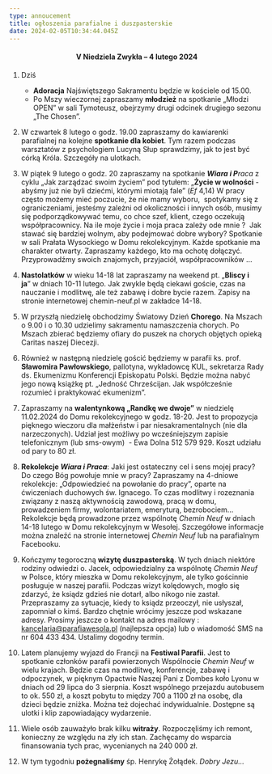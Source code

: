 ```yaml
---
type: annoucement
title: ogłoszenia parafialne i duszpasterskie
date: 2024-02-05T10:34:44.045Z
---
```

<!--StartFragment-->

<!--StartFragment--><h4 style="text-align:center;">V Niedziela Zwykła – 4 lutego 2024</h4>

1. Dziś

   * **Adoracja** Najświętszego Sakramentu będzie w kościele od 15.00.
   * Po Mszy wieczornej zapraszamy **młodzież** na spotkanie „Młodzi OPEN” w sali Tymoteusz, obejrzymy drugi odcinek drugiego sezonu „The Chosen”.
2. W czwartek 8 lutego o godz. 19.00 zapraszamy do kawiarenki parafialnej na kolejne **spotkanie dla kobiet**. Tym razem podczas warsztatów z psychologiem Lucyną Słup sprawdzimy, jak to jest być córką Króla. Szczegóły na ulotkach.
3. W piątek 9 lutego o godz. 20 zapraszamy na spotkanie ***Wiara i P**raca* z cyklu „Jak zarządzać swoim życiem” pod tytułem: „**Życie w wolności** - abyśmy już nie byli dziećmi, którymi miotają fale” (*Ef* 4,14) W pracy często możemy mieć poczucie, że nie mamy wyboru,  spotykamy się z ograniczeniami, jesteśmy zależni od okoliczności i innych osób, musimy się podporządkowywać temu, co chce szef, klient, czego oczekują współpracownicy. Na ile moje życie i moja praca zależy ode mnie ?  Jak stawać się bardziej wolnym, aby podejmować dobre wybory? Spotkanie w sali Prałata Wysockiego w Domu rekolekcyjnym. Każde spotkanie ma charakter otwarty. Zapraszamy każdego, kto ma ochotę dołączyć. Przyprowadźmy swoich znajomych, przyjaciół, współpracowników …
4. **Nastolatków** w wieku 14-18 lat zapraszamy na weekend pt. „**Bliscy i ja**” w dniach 10-11 lutego. Jak zwykle będą ciekawi goście, czas na nauczanie i modlitwę, ale też zabawę i dobre bycie razem. Zapisy na stronie internetowej chemin-neuf.pl w zakładce 14-18.
5. W przyszłą niedzielę obchodzimy Światowy Dzień **Chorego**. Na Mszach o 9.00 i o 10.30 udzielimy sakramentu namaszczenia chorych. Po Mszach zbierać będziemy ofiary do puszek na chorych objętych opieką Caritas naszej Diecezji.
6. Również w następną niedzielę gościć będziemy w parafii ks. prof. **Sławomira Pawłowskiego**, pallotyna, wykładowcę KUL, sekretarza Rady ds. Ekumenizmu Konferencji Episkopatu Polski. Będzie można nabyć jego nową książkę pt. „Jedność Chrześcijan. Jak współcześnie rozumieć i praktykować ekumenizm”. 
7. Zapraszamy na **walentynkową „Randkę we dwoje”** w niedzielę 11.02.2024 do Domu rekolekcyjnego w godz. 18-20. Jest to propozycja pięknego wieczoru dla małżeństw i par niesakramentalnych (nie dla narzeczonych). Udział jest możliwy po wcześniejszym zapisie telefonicznym (lub sms-owym)  - Ewa Dolna 512 579 929. Koszt udziału od pary to 80 zł.
8. **Rekolekcje *Wiara i Praca***: Jaki jest ostateczny cel i sens mojej pracy? Do czego Bóg powołuje mnie w pracy? Zapraszamy na 4-dniowe rekolekcje: „Odpowiedzieć na powołanie do pracy”, oparte na ćwiczeniach duchowych św. Ignacego. To czas modlitwy i rozeznania związany z naszą aktywnością zawodową, pracą w domu, prowadzeniem firmy, wolontariatem, emeryturą, bezrobociem… Rekolekcje będą prowadzone przez wspólnotę *Chemin Neuf* w dniach 14-18 lutego w Domu rekolekcyjnym w Wesołej. Szczegółowe informacje można znaleźć na stronie internetowej *Chemin Neuf* lub na parafialnym Facebooku.
9. Kończymy tegoroczną **wizytę duszpasterską**. W tych dniach niektóre rodziny odwiedzi o. Jacek, odpowiedzialny za wspólnotę *Chemin Neuf* w Polsce, który mieszka w Domu rekolekcyjnym, ale tylko gościnnie posługuje w naszej parafii. Podczas wizyt kolędowych, mogło się zdarzyć, że ksiądz gdzieś nie dotarł, albo nikogo nie zastał. Przepraszamy za sytuacje, kiedy to ksiądz przeoczył, nie usłyszał, zapomniał o kimś. Bardzo chętnie wrócimy jeszcze pod wskazane adresy. Prosimy jeszcze o kontakt na adres mailowy : [kancelaria@parafiawesola.pl](mailto:kancelaria@parafiawesola.pl) (najlepsza opcja) lub o wiadomość SMS na nr 604 433 434. Ustalimy dogodny termin.
10. Latem planujemy wyjazd do Francji na **Festiwal Parafii**. Jest to spotkanie członków parafii powierzonych Wspólnocie *Chemin Neuf* w wielu krajach. Będzie czas na modlitwę, konferencje, zabawę i odpoczynek, w pięknym Opactwie Naszej Pani z Dombes koło Lyonu w dniach od 29 lipca do 3 sierpnia. Koszt wspólnego przejazdu autobusem to ok. 550 zł, a koszt pobytu to między 700 a 1100 zł na osobę, dla dzieci będzie zniżka. Można też dojechać indywidualnie. Dostępne są ulotki i klip zapowiadający wydarzenie.
11. Wiele osób zauważyło brak kilku **witraży**. Rozpoczęliśmy ich remont, konieczny ze względu na zły ich stan. Zachęcamy do wsparcia finansowania tych prac, wycenianych na 240 000 zł.
12. W tym tygodniu **pożegnaliśmy** śp. Henrykę Żołądek. *Dobry Jezu…*

<!--EndFragment-->
